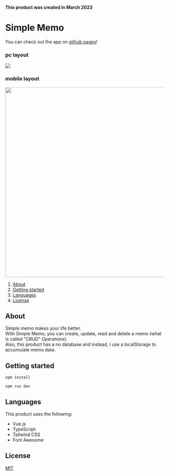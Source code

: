**This product was created in March 2023**

# Simple Memo

You can check out the app on [github pages](https://seiya-tagami.github.io/Simple-Memo/)!

### pc layout
<img src="https://user-images.githubusercontent.com/107479598/228778761-534597e8-c04c-495a-a048-d52cb4c52880.png"/>

### mobile layout
<img src="https://user-images.githubusercontent.com/107479598/228795463-802a8242-56e8-45cb-b845-7b226f8c009d.png" height="600"/>


1. [About](#About)
1. [Getting started](#Getting%20started)
1. [Languages](#Languages)
1. [License](#License)

## About

Simple memo makes your life better.  
With Simple Memo, you can create, update, read and delete a memo (what is called "CRUD" Operations).  
Also, this product has a no database and instead, I use a localStorage to accumulate memo data.

## Getting started

```
npm install
```
```
npm run dev
```

## Languages

This product uses the following:
- Vue.js
- TypeScript
- Tailwind CSS
- Font Awesome

## License

[MIT](https://choosealicense.com/licenses/mit/)
